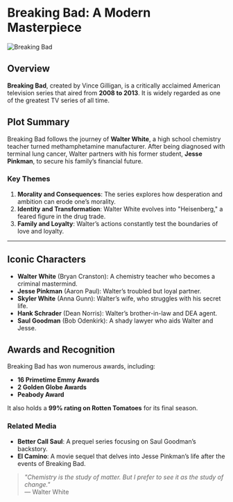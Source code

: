 # Breaking Bad: A Modern Masterpiece

![Breaking Bad](https://upload.wikimedia.org/wikipedia/en/6/61/Breaking_Bad_title_card.png)

## Overview
**Breaking Bad**, created by Vince Gilligan, is a critically acclaimed American television series that aired from **2008 to 2013**. It is widely regarded as one of the greatest TV series of all time.

## Plot Summary
Breaking Bad follows the journey of **Walter White**, a high school chemistry teacher turned methamphetamine manufacturer. After being diagnosed with terminal lung cancer, Walter partners with his former student, **Jesse Pinkman**, to secure his family’s financial future.

### Key Themes
1. **Morality and Consequences**: The series explores how desperation and ambition can erode one’s morality.
2. **Identity and Transformation**: Walter White evolves into "Heisenberg," a feared figure in the drug trade.
3. **Family and Loyalty**: Walter’s actions constantly test the boundaries of love and loyalty.

---

## Iconic Characters

- **Walter White** (Bryan Cranston): A chemistry teacher who becomes a criminal mastermind.
- **Jesse Pinkman** (Aaron Paul): Walter’s troubled but loyal partner.
- **Skyler White** (Anna Gunn): Walter’s wife, who struggles with his secret life.
- **Hank Schrader** (Dean Norris): Walter’s brother-in-law and DEA agent.
- **Saul Goodman** (Bob Odenkirk): A shady lawyer who aids Walter and Jesse.

## Awards and Recognition
Breaking Bad has won numerous awards, including:
- **16 Primetime Emmy Awards**
- **2 Golden Globe Awards**
- **Peabody Award**

It also holds a **99% rating on Rotten Tomatoes** for its final season.


### Related Media
- **Better Call Saul**: A prequel series focusing on Saul Goodman’s backstory.
- **El Camino**: A movie sequel that delves into Jesse Pinkman’s life after the events of Breaking Bad.

> *"Chemistry is the study of matter. But I prefer to see it as the study of change."*  
> — Walter White


